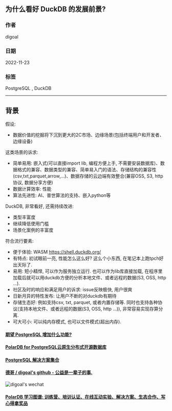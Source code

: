 ## 为什么看好 DuckDB 的发展前景?  
                
### 作者                
digoal                
                
### 日期                
2022-11-23               
                
### 标签                
PostgreSQL , DuckDB   
                
----                
                
## 背景    
  
假设:   
- 数据价值的挖掘将下沉到更大的2C市场、边缘场景(包括终端用户和开发者、边缘设备)  
  
这类场景的诉求:   
- 简单易用: 嵌入式(可以直接import lib, 编程方便上手, 不需要安装数据库)、数据格式的兼容、数据类型的兼容、简单易入门的语法、存储结构的兼容性(csv,txt,parquet,arrow,...)、数据存储的云边端有效整合(兼容OSS, S3, http协议, 数据分享方便)  
- 数据计算效率: 性能  
- 算法先进性: AI、普世算法的支持、嵌入python等  
  
DuckDB, 非常看好, 还需持续改进:    
- 类型丰富度  
- 继续降低使用门槛  
- 场景化案例的丰富度  
  
符合流行要素:
- 便于体验: WASM   https://shell.duckdb.org/   
- 有特点: 初试眼前一亮, 性能怎么这么好? 这么个小东西, 在笔记本上跑tpch好出天际了.   
- 易用: 短小精悍, 可以作为服务独立运行. 也可以作为lib库直接加载, 在程序里加载后就可以用duckdb方便的分析本地文件、或者远程的数据(S3, OSS, http ...).
- 社区及时的响应和满足用户的诉求: issue反映极快, 用户很爽
- 日新月异的特性发布: 让用户不断的对duckdb有期待
- 存储生态好: 例如支持csv, txt, parquet, 或者内置存储等.  同时也支持各种协议(支持本地文件、或者远程的数据(S3, OSS, http ...)), 非常容易实现存算分离.     
- 可大可小: 可以纯内存模式, 也可以文件模式(超出内存).   
  
  
#### [期望 PostgreSQL 增加什么功能?](https://github.com/digoal/blog/issues/76 "269ac3d1c492e938c0191101c7238216")
  
  
#### [PolarDB for PostgreSQL云原生分布式开源数据库](https://github.com/ApsaraDB/PolarDB-for-PostgreSQL "57258f76c37864c6e6d23383d05714ea")
  
  
#### [PostgreSQL 解决方案集合](https://yq.aliyun.com/topic/118 "40cff096e9ed7122c512b35d8561d9c8")
  
  
#### [德哥 / digoal's github - 公益是一辈子的事.](https://github.com/digoal/blog/blob/master/README.md "22709685feb7cab07d30f30387f0a9ae")
  
  
![digoal's wechat](../pic/digoal_weixin.jpg "f7ad92eeba24523fd47a6e1a0e691b59")
  
  
#### [PolarDB 学习图谱: 训练营、培训认证、在线互动实验、解决方案、生态合作、写心得拿奖品](https://www.aliyun.com/database/openpolardb/activity "8642f60e04ed0c814bf9cb9677976bd4")
  
